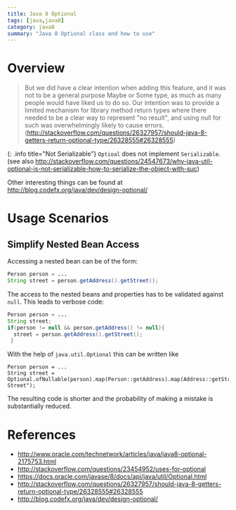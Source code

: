 ```yaml
---
title: Java 8 Optional
tags: [java,java8]
category: java8
summary: "Java 8 Optional class and how to use"
---
```


# Overview

> But we did have a clear intention when adding this feature, and it was not to be a general purpose Maybe or Some type, as much as many people would have liked us to do so. Our intention was to provide a limited mechanism for library method return types where there needed to be a clear way to represent "no result", and using null for such was overwhelmingly likely to cause errors.  
(<http://stackoverflow.com/questions/26327957/should-java-8-getters-return-optional-type/26328555#26328555>)

{: .info title="Not Serializable"}
`Optioal` does not implement `Serializable`. 
(see also <http://stackoverflow.com/questions/24547673/why-java-util-optional-is-not-serializable-how-to-serialize-the-object-with-suc>)

Other interesting things can be found at <http://blog.codefx.org/java/dev/design-optional/>

# Usage Scenarios

## Simplify Nested Bean Access

Accessing a nested bean can be of the form:

~~~java
Person person = ...
String street = person.getAddress().getStreet();
~~~

The access to the nested beans and properties has to be validated against `null`. This leads to verbose code:
 
~~~java
Person person = ...
String street;
if(person != null && person.getAddress() != null){
  street = person.getAddress().getStreet();
 }
~~~

With the help of `java.util.Optional` this can be written like

~~~
Person person = ...
String street = Optional.ofNullable(person).map(Person::getAddress).map(Address::getStreet).orElse("Default Street");
~~~

The resulting code is shorter and the probability of making a mistake is substantially reduced.

# References

* <http://www.oracle.com/technetwork/articles/java/java8-optional-2175753.html>
* <http://stackoverflow.com/questions/23454952/uses-for-optional>
* <https://docs.oracle.com/javase/8/docs/api/java/util/Optional.html>
* <http://stackoverflow.com/questions/26327957/should-java-8-getters-return-optional-type/26328555#26328555>
* <http://blog.codefx.org/java/dev/design-optional/>